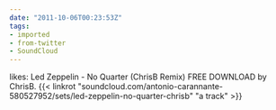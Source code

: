 ```yaml
---
date: "2011-10-06T00:23:53Z"
tags:
- imported
- from-twitter
- SoundCloud
---
```

likes: Led Zeppelin - No Quarter \(ChrisB Remix) FREE DOWNLOAD by ChrisB. {{< linkrot "soundcloud.com/antonio-carannante-580527952/sets/led-zeppelin-no-quarter-chrisb" "a track" >}}

